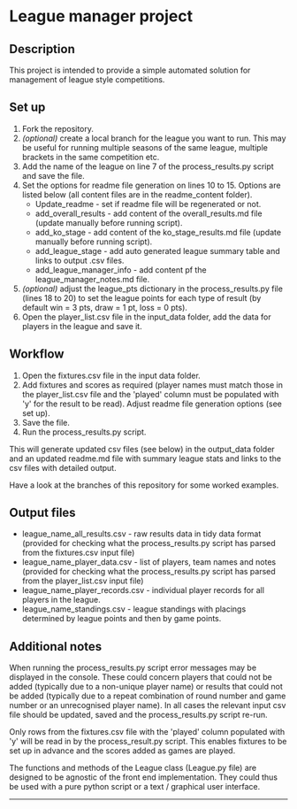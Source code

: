 # League manager project

## Description

This project is intended to provide a simple automated solution for
management of league style competitions.

## Set up

1. Fork the repository.
2. _(optional)_ create a local branch for the league you want to run.
This may be useful for running multiple seasons of the same league,
multiple brackets in the same competition etc.
3. Add the name of the league on line 7 of the  process_results.py 
script and save the file.
4. Set the options for readme file generation on lines 10 to 15. Options
are listed below (all content files are in the readme_content folder).
   - Update_readme - set if readme file will be regenerated or not.
   - add_overall_results - add content of the overall_results.md file 
   (update manually before running script).
   - add_ko_stage - add content of the ko_stage_results.md file (update
   manually before running script).
   - add_league_stage - add auto generated league summary table and links
   to output .csv files.
   - add_league_manager_info - add content pf the league_manager_notes.md 
   file.
6. _(optional)_ adjust the league_pts dictionary in the 
process_results.py file (lines 18 to 20) to set the league points for
each type of result (by default win = 3 pts, draw = 1 pt, loss = 0 
pts).
7. Open the player_list.csv file in the input_data folder, add the 
data for players in the league and save it.

## Workflow

1. Open the fixtures.csv file in the input data folder.
2. Add fixtures and scores as required (player names must match those
in the player_list.csv file and the 'played' column must be populated
with 'y' for the result to be read).
Adjust readme file generation options (see set up).
3. Save the file.
4. Run the process_results.py script. 

This will generate updated csv files (see below) in the output_data 
folder and an updated readme.md file with summary league stats and 
links to the csv files with detailed output.

Have a look at the branches of this repository for some worked 
examples.

## Output files

* league_name_all_results.csv - raw results data in tidy data format
(provided for checking what the process_results.py script has 
parsed from the fixtures.csv input file)
* league_name_player_data.csv - list of players, team names and notes
(provided for checking what the process_results.py script has parsed
from the player_list.csv input file)
* league_name_player_records.csv - individual player records for all
players in the league.
* league_name_standings.csv - league standings with placings 
determined by league points and then by game points.

## Additional notes

When running the process_results.py script error messages may be
displayed in the console. These could concern players that could
not be added (typically due to a non-unique player name) or results
that could not be added (typically due to a repeat combination of
round number and game number or an unrecognised player name). In all
cases the relevant input csv file should be updated, saved and the 
process_results.py script re-run.

Only rows from the fixtures.csv file with the 'played' column 
populated with 'y' will be read in by the process_result.py script. 
This enables fixtures to be set up in advance and the scores added as
games are played.

The functions and methods of the League class (League.py file) are 
designed to be agnostic of the front end implementation. They 
could thus be used with a pure python script or a text / graphical
user interface.

---